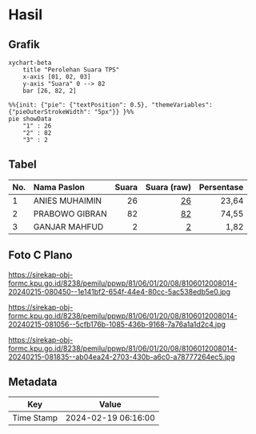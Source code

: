 # Hasil

## Grafik

```mermaid
xychart-beta
    title "Perolehan Suara TPS"
    x-axis [01, 02, 03]
    y-axis "Suara" 0 --> 82
    bar [26, 82, 2]
```

```mermaid
%%{init: {"pie": {"textPosition": 0.5}, "themeVariables": {"pieOuterStrokeWidth": "5px"}} }%%
pie showData
    "1" : 26
    "2" : 82
    "3" : 2
```

## Tabel

| No. | Nama Paslon    | Suara | Suara (raw) | Persentase |
|:--- |:-------------- | -----:| -----------:| ----------:|
| 1   | ANIES MUHAIMIN | 26    | [26][p-1]   | 23,64      |
| 2   | PRABOWO GIBRAN | 82    | [82][p-2]   | 74,55      |
| 3   | GANJAR MAHFUD  | 2     | [2][p-3]    | 1,82       |


[p-1]: https://github.com/gigit-pemilu/pemilu-2024-81-maluku/blob/main/pilpres/hitung-suara/sub/81-maluku/sub/06-seram-bagian-barat/sub/01-kairatu/sub/2008-kamarian/sub/014-tps/sub/paslon-1.txt
[p-2]: https://github.com/gigit-pemilu/pemilu-2024-81-maluku/blob/main/pilpres/hitung-suara/sub/81-maluku/sub/06-seram-bagian-barat/sub/01-kairatu/sub/2008-kamarian/sub/014-tps/sub/paslon-2.txt
[p-3]: https://github.com/gigit-pemilu/pemilu-2024-81-maluku/blob/main/pilpres/hitung-suara/sub/81-maluku/sub/06-seram-bagian-barat/sub/01-kairatu/sub/2008-kamarian/sub/014-tps/sub/paslon-3.txt

## Foto C Plano

https://sirekap-obj-formc.kpu.go.id/8238/pemilu/ppwp/81/06/01/20/08/8106012008014-20240215-080450--1e141bf2-654f-44e4-80cc-5ac538edb5e0.jpg

https://sirekap-obj-formc.kpu.go.id/8238/pemilu/ppwp/81/06/01/20/08/8106012008014-20240215-081056--5cfb176b-1085-436b-9168-7a76a1a1d2c4.jpg

https://sirekap-obj-formc.kpu.go.id/8238/pemilu/ppwp/81/06/01/20/08/8106012008014-20240215-081835--ab04ea24-2703-430b-a6c0-a78777264ec5.jpg


## Metadata

| Key        | Value               |
| ---------- | ------------------- |
| Time Stamp | 2024-02-19 06:16:00 |



